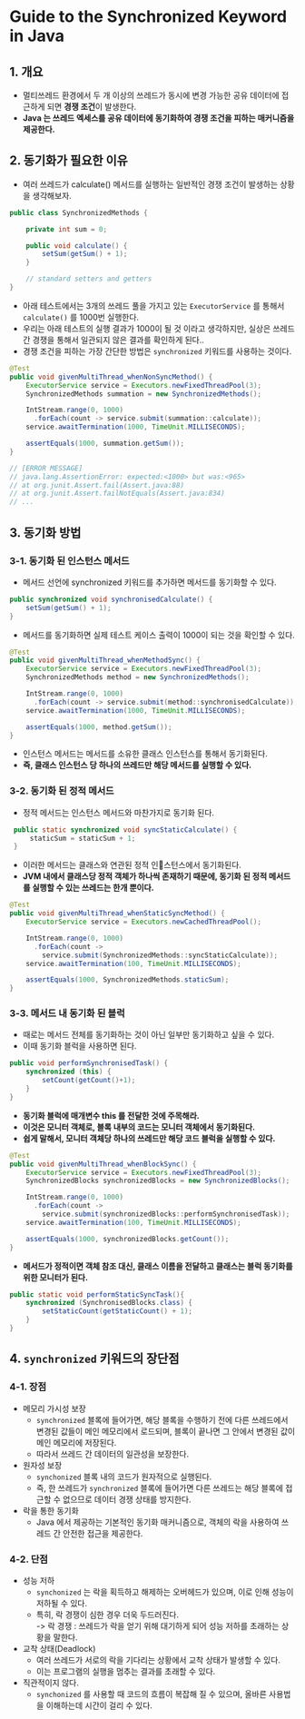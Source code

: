 # Guide to the Synchronized Keyword in Java

## 1. 개요&#x20;

* 멀티쓰레드 환경에서 두 개 이상의 쓰레드가 동시에 변경 가능한 공유 데이터에 접근하게 되면 **경쟁 조건**이 발생한다.
* **Java 는 쓰레드 엑세스를 공유 데이터에 동기화하여 경쟁 조건을 피하는 매커니즘을 제공한다.**&#x20;

## 2. 동기화가 필요한 이유&#x20;

* 여러 쓰레드가 calculate() 메서드를 실행하는 일반적인 경쟁 조건이 발생하는 상황을 생각해보자.

```java
public class SynchronizedMethods {

    private int sum = 0;

    public void calculate() {
        setSum(getSum() + 1);
    }

    // standard setters and getters
}
```

* 아래 테스트에서는 3개의 쓰레드 풀을 가지고 있는 `ExecutorService` 를 통해서 `calculate()` 를 1000번 실행한다.
* 우리는 아래 테스트의 실행 결과가 1000이 될 것 이라고 생각하지만, 실상은 쓰레드간 경쟁을 통해서 일관되지 않은 결과를 확인하게 된다..&#x20;
* 경쟁 조건을 피하는 가장 간단한 방법은 `synchronized` 키워드를 사용하는 것이다.&#x20;

```java
@Test
public void givenMultiThread_whenNonSyncMethod() {
    ExecutorService service = Executors.newFixedThreadPool(3);
    SynchronizedMethods summation = new SynchronizedMethods();

    IntStream.range(0, 1000)
      .forEach(count -> service.submit(summation::calculate));
    service.awaitTermination(1000, TimeUnit.MILLISECONDS);

    assertEquals(1000, summation.getSum());
}

// [ERROR MESSAGE]
// java.lang.AssertionError: expected:<1000> but was:<965>
// at org.junit.Assert.fail(Assert.java:88)
// at org.junit.Assert.failNotEquals(Assert.java:834)
// ...
```

## 3. 동기화 방법&#x20;

### 3-1. 동기화 된 인스턴스 메서드&#x20;

* 메서드 선언에 synchronized 키워드를 추가하면 메서드를 동기화할 수 있다.&#x20;

```java
public synchronized void synchronisedCalculate() {
    setSum(getSum() + 1);
}
```

* 메서드를 동기화하면 실제 테스트 케이스 출력이 1000이 되는 것을 확인할 수 있다.&#x20;

```java
@Test
public void givenMultiThread_whenMethodSync() {
    ExecutorService service = Executors.newFixedThreadPool(3);
    SynchronizedMethods method = new SynchronizedMethods();

    IntStream.range(0, 1000)
      .forEach(count -> service.submit(method::synchronisedCalculate));
    service.awaitTermination(1000, TimeUnit.MILLISECONDS);

    assertEquals(1000, method.getSum());
}
```

* 인스턴스 메서드는 메서드를 소유한 클래스 인스턴스를 통해서 동기화된다.&#x20;
* **즉, 클래스 인스턴스 당 하나의 쓰레드만 해당 메서드를 실행할 수 있다.**&#x20;

### 3-2. 동기화 된 정적 메서드&#x20;

* 정적 메서드는 인스턴스 메서드와 마찬가지로 동기화 된다.&#x20;

```java
 public static synchronized void syncStaticCalculate() {
     staticSum = staticSum + 1;
 }
```

* 이러한 메서드는 클래스와 연관된 정적 인스턴스에서 동기화된다.&#x20;
* **JVM 내에서 클래스당 정적 객체가 하나씩 존재하기 때문에, 동기화 된 정적 메서드를 실행할 수 있는 쓰레드는 한개 뿐이다.**

```java
@Test
public void givenMultiThread_whenStaticSyncMethod() {
    ExecutorService service = Executors.newCachedThreadPool();

    IntStream.range(0, 1000)
      .forEach(count -> 
        service.submit(SynchronizedMethods::syncStaticCalculate));
    service.awaitTermination(100, TimeUnit.MILLISECONDS);

    assertEquals(1000, SynchronizedMethods.staticSum);
}
```

### 3-3. 메서드 내 동기화 된 블럭&#x20;

* 때로는 메서드 전체를 동기화하는 것이 아닌 일부만 동기화하고 싶을 수 있다.&#x20;
* 이때 동기화 블럭을 사용하면 된다.&#x20;

```java
public void performSynchronisedTask() {
    synchronized (this) {
        setCount(getCount()+1);
    }
}
```

* **동기화 블럭에 매개변수 this 를 전달한 것에 주목해라.**&#x20;
* **이것은 모니터 객체로, 블록 내부의 코드는 모니터 객체에서 동기화된다.**&#x20;
* **쉽게 말해서, 모니터 객체당 하나의 쓰레드만 해당 코드 블럭을 실행할 수 있다.**&#x20;

```java
@Test
public void givenMultiThread_whenBlockSync() {
    ExecutorService service = Executors.newFixedThreadPool(3);
    SynchronizedBlocks synchronizedBlocks = new SynchronizedBlocks();

    IntStream.range(0, 1000)
      .forEach(count -> 
        service.submit(synchronizedBlocks::performSynchronisedTask));
    service.awaitTermination(100, TimeUnit.MILLISECONDS);

    assertEquals(1000, synchronizedBlocks.getCount());
}
```

* **메서드가 정적이면 객체 참조 대신, 클래스 이름을 전달하고 클래스는 블럭 동기화를 위한 모니터가 된다.**&#x20;

```java
public static void performStaticSyncTask(){
    synchronized (SynchronisedBlocks.class) {
        setStaticCount(getStaticCount() + 1);
    }
}
```

## 4. `synchronized` 키워드의 장단점

### 4-1. 장점&#x20;

* 메모리 가시성 보장
  * `synchronized` 블록에 들어가면, 해당 블록을 수행하기 전에 다른 쓰레드에서 변경된 값들이 메인 메모리에서 로드되며, 블록이 끝나면 그 안에서 변경된 값이 메인 메모리에 저장된다.&#x20;
  * 따라서 쓰레드 간 데이터의 일관성을 보장한다.&#x20;
* 원자성 보장&#x20;
  * `synchonized` 블록 내의 코드가 원자적으로 실행된다.&#x20;
  * 즉, 한 쓰레드가 `synchronized` 블록에 들어가면 다른 쓰레드는 해당 블록에 접근할 수 없으므로 데이터 경쟁 상태를 방지한다.
* 락을 통한 동기화
  * Java 에서 제공하는 기본적인 동기화 매커니즘으로, 객체의 락을 사용하여 쓰레드 간 안전한 접근을 제공한다.&#x20;

### 4-2. 단점&#x20;

* 성능 저하
  * `synchonized` 는 락을 획득하고 해제하는 오버헤드가 있으며, 이로 인해 성능이 저하될 수 있다.&#x20;
  * 특히, 락 경쟁이 심한 경우 더욱 두드러진다. \
    \-> 락 경쟁 : 쓰레드가 락을 얻기 위해 대기하게 되어 성능 저하를 초래하는 상황을 말한다.&#x20;
* 교착 상태(Deadlock)&#x20;
  * 여러 쓰레드가 서로의 락을 기다리는 상황에서 교착 상태가 발생할 수 있다.&#x20;
  * 이는 프로그램의 실행을 멈추는 결과를 초래할 수 있다.&#x20;
* 직관적이지 않다.&#x20;
  * `synchonized` 를 사용할 때 코드의 흐름이 복잡해 질 수 있으며, 올바른 사용법을 이해하는데 시간이 걸리 수 있다.&#x20;

